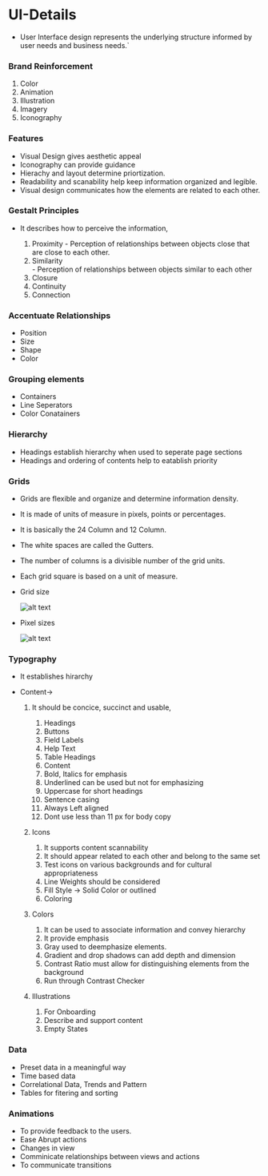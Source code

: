 # UI-Details

  - User Interface design represents the underlying structure informed by user needs and business needs.`

### Brand Reinforcement

  1. Color 
  2. Animation
  3. Illustration
  4. Imagery
  5. Iconography

### Features

  - Visual Design gives aesthetic appeal
  - Iconography can provide guidance
  - Hierachy and layout determine priortization.
  - Readability and scanability help keep information organized and legible.
  - Visual design communicates how the elements are related to each other.

### Gestalt Principles

  - It describes how to perceive the information,

      1. Proximity
        - Perception of relationships between objects close that are close to each other.
      2. Similarity  
        - Perception of relationships between objects similar to each other
      3. Closure
      4. Continuity
      5. Connection

### Accentuate Relationships

  - Position
  - Size
  - Shape
  - Color

### Grouping elements 

  - Containers 
  - Line Seperators
  - Color Conatainers

### Hierarchy

  - Headings establish hierarchy when used to seperate page sections
  - Headings and ordering of contents help to eatablish priority

### Grids

  - Grids are flexible and organize and determine information density.
  - It is made of units of measure in pixels, points or percentages.
  - It is basically the 24 Column and 12 Column.
  - The white spaces are called the Gutters.
  - The number of columns is a divisible number of the grid units.
  - Each grid square is based on a unit of measure.

  - Grid size

    ![alt text](https://github.com/brianblaze14/ui-ux-design-project/blob/master/images/grip_design.PNG)

  - Pixel sizes

    ![alt text](https://github.com/brianblaze14/ui-ux-design-project/blob/master/images/pixel_sizes.PNG)

### Typography

  - It establishes hirarchy

  - Content-> 
    1. It should be concice, succinct and usable,
          1. Headings
          2. Buttons
          3. Field Labels
          4. Help Text
          5. Table Headings
          6. Content
        2. Bold, Italics for emphasis
        3. Underlined can be used but not for emphasizing
        4. Uppercase for short headings
        5. Sentence casing
        6. Always Left aligned
        7. Dont use less than 11 px for body copy

    2. Icons
        1. It supports content scannability
        2. It should appear related to each other and belong to the same set
        3. Test icons on various backgrounds and for cultural appropriateness
        4. Line Weights should be considered
        5. Fill Style -> Solid Color or outlined
        6. Coloring

    3. Colors 
        1. It can be used to associate information and convey hierarchy
        2. It provide emphasis
        3. Gray used to deemphasize elements.
        4. Gradient and drop shadows can add depth and dimension
        5. Contrast Ratio must allow for distinguishing elements from the background
        6. Run through Contrast Checker

    4. Illustrations
        1. For Onboarding
        2. Describe and support content
        3. Empty States


### Data
  - Preset data in a meaningful way
  - Time based data
  - Correlational Data, Trends and Pattern
  - Tables for fitering and sorting

### Animations
  - To provide feedback to the users.
  - Ease Abrupt actions
  - Changes in view
  - Comminicate relationships between views and actions
  - To communicate transitions 
